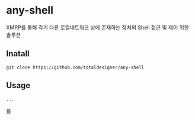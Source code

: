 # any-shell

XMPP를 통해 각기 다른 로컬네트워크 상에 존재하는 장치의 Shell 접근 및 제어 위한 솔루션 

## Inatall 
``` shell
git clone https://github.com/totaldesigner/any-shell
```

## Usage
``` shell
...
```
를